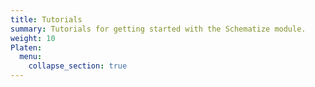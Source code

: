 ```yaml
---
title: Tutorials
summary: Tutorials for getting started with the Schematize module.
weight: 10
Platen:
  menu:
    collapse_section: true
---
```


